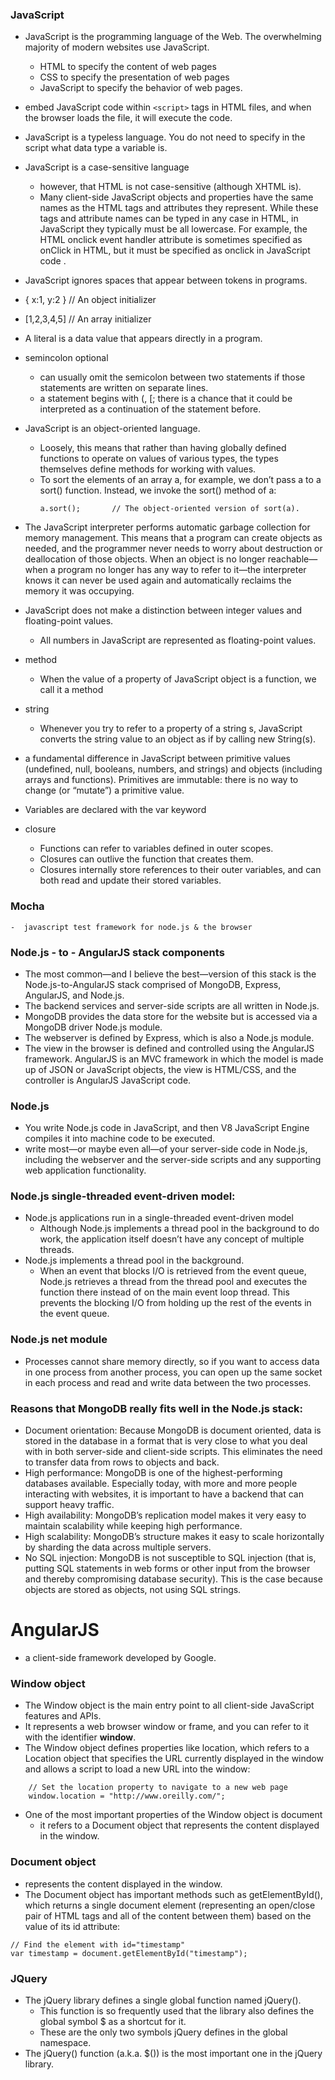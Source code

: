 ### JavaScript

- JavaScript is the programming language of the Web. The overwhelming majority of modern websites use JavaScript.
	- HTML to specify the content of web pages
	- CSS to specify the presentation of web pages
	- JavaScript to specify the behavior of web pages.

- embed JavaScript code within ```<script>``` tags in HTML files, and when the browser loads the file, it will execute the code.

- JavaScript is a typeless language. You do not need to specify in the script what data type a variable is.

- JavaScript is a case-sensitive language
	- however, that HTML is not case-sensitive (although XHTML is). 
	- Many client-side JavaScript objects and properties have the same names as the HTML tags and attributes they represent. While these tags and attribute names can be typed in any case in HTML, in JavaScript they typically must be all lowercase. For example, the HTML onclick event handler attribute is sometimes specified as onClick in HTML, but it must be specified as onclick in JavaScript code .

- JavaScript ignores spaces that appear between tokens in programs.

- { x:1, y:2 }    // An object initializer
- [1,2,3,4,5]     // An array initializer

- A literal is a data value that appears directly in a program.

- semincolon optional
	- can usually omit the semicolon between two statements if those statements are written on separate lines.
	- a statement begins with (, [; there is a chance that it could be interpreted as a continuation of the statement before.

- JavaScript is an object-oriented language.
	- Loosely, this means that rather than having globally defined functions to operate on values of various types, the types themselves define methods for working with values. 
	- To sort the elements of an array a, for example, we don’t pass a to a sort() function. Instead, we invoke the sort() method of a:
		```
		a.sort();       // The object-oriented version of sort(a).
		```

- The JavaScript interpreter performs automatic garbage collection for memory management. This means that a program can create objects as needed, and the programmer never needs to worry about destruction or deallocation of those objects. When an object is no longer reachable—when a program no longer has any way to refer to it—the interpreter knows it can never be used again and automatically reclaims the memory it was occupying.

- JavaScript does not make a distinction between integer values and floating-point values. 
	- All numbers in JavaScript are represented as floating-point values. 

- method
	- When the value of a property of JavaScript object is a function, we call it a method

- string
	- Whenever you try to refer to a property of a string s, JavaScript converts the string value to an object as if by calling new String(s).

- a fundamental difference in JavaScript between primitive values (undefined, null, booleans, numbers, and strings) and objects (including arrays and functions). Primitives are immutable: there is no way to change (or “mutate”) a primitive value. 

- Variables are declared with the var keyword

- closure
	* Functions can refer to variables defined in outer scopes.
	* Closures can outlive the function that creates them.
	* Closures internally store references to their outer variables, and can both read and update their stored variables.

### Mocha
	-  javascript test framework for node.js & the browser

### Node.js - to - AngularJS stack components
- The most common—and I believe the best—version of this stack is the Node.js-to-AngularJS stack comprised of MongoDB, Express, AngularJS, and Node.js.
- The backend services and server-side scripts are all written in Node.js. 
- MongoDB provides the data store for the website but is accessed via a MongoDB driver Node.js module. 
- The webserver is defined by Express, which is also a Node.js module.
- The view in the browser is defined and controlled using the AngularJS framework. AngularJS is an MVC framework in which the model is made up of JSON or JavaScript objects, the view is HTML/CSS, and the controller is AngularJS JavaScript code.

### Node.js
- You write Node.js code in JavaScript, and then V8 JavaScript Engine compiles it into machine code to be executed.
- write most—or maybe even all—of your server-side code in Node.js, including the webserver and the server-side scripts and any supporting web application functionality. 

### Node.js single-threaded event-driven model:
- Node.js applications run in a single-threaded event-driven model
	- Although Node.js implements a thread pool in the background to do work, the application itself doesn’t have any concept of multiple threads. 
- Node.js implements a thread pool in the background. 
	- When an event that blocks I/O is retrieved from the event queue, Node.js retrieves a thread from the thread pool and executes the function there instead of on the main event loop thread. This prevents the blocking I/O from holding up the rest of the events in the event queue.

### Node.js net module
- Processes cannot share memory directly, so if you want to access data in one process from another process, you can open up the same socket in each process and read and write data between the two processes.



### Reasons that MongoDB really fits well in the Node.js stack:
- Document orientation: Because MongoDB is document oriented, data is stored in the database in a format that is very close to what you deal with in both server-side and client-side scripts. This eliminates the need to transfer data from rows to objects and back.
- High performance: MongoDB is one of the highest-performing databases available. Especially today, with more and more people interacting with websites, it is important to have a backend that can support heavy traffic.
- High availability: MongoDB’s replication model makes it very easy to maintain scalability while keeping high performance.
- High scalability: MongoDB’s structure makes it easy to scale horizontally by sharding the data across multiple servers.
- No SQL injection: MongoDB is not susceptible to SQL injection (that is, putting SQL statements in web forms or other input from the browser and thereby compromising database security). This is the case because objects are stored as objects, not using SQL strings.

# AngularJS
- a client-side framework developed by Google.




### Window object

- The Window object is the main entry point to all client-side JavaScript features and APIs. 
- It represents a web browser window or frame, and you can refer to it with the identifier **window**. 
- The Window object defines properties like location, which refers to a Location object that specifies the URL currently displayed in the window and allows a script to load a new URL into the window:
```
	// Set the location property to navigate to a new web page
	window.location = "http://www.oreilly.com/";
```
- One of the most important properties of the Window object is document
	- it refers to a Document object that represents the content displayed in the window.

### Document object
- represents the content displayed in the window.
- The Document object has important methods such as getElementById(), which returns a single document element (representing an open/close pair of HTML tags and all of the content between them) based on the value of its id attribute:
```
// Find the element with id="timestamp"
var timestamp = document.getElementById("timestamp");
```

### JQuery
- The jQuery library defines a single global function named jQuery(). 
	- This function is so frequently used that the library also defines the global symbol $ as a shortcut for it. 
	- These are the only two symbols jQuery defines in the global namespace.
- The jQuery() function (a.k.a. $()) is the most important one in the jQuery library.